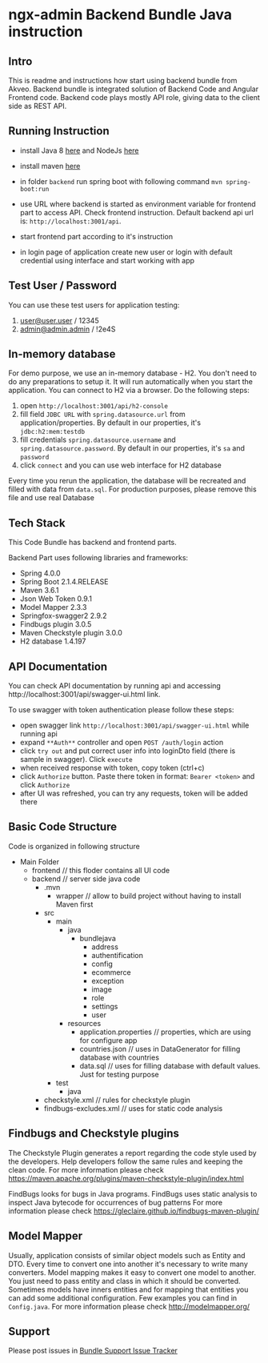 # ngx-admin Backend Bundle Java instruction

## Intro

This is readme and instructions how start using backend bundle from Akveo. 
Backend bundle is integrated solution of Backend Code and Angular Frontend code. 
Backend code plays mostly API role, giving data to the client side as REST API. 

## Running Instruction

 - install Java 8 [here](https://www.oracle.com/technetwork/java/javase/downloads/index.html) and NodeJs [here](https://nodejs.org/en/download/)

 - install maven [here](https://maven.apache.org/install.html)

 - in folder `backend` run spring boot with following command `mvn spring-boot:run`

 - use URL where backend is started as environment variable for frontend part to access API. Check frontend instruction. Default backend api url is: `http://localhost:3001/api`. 
 
 - start frontend part according to it's instruction

 - in login page of application create new user or login with default credential using interface and start working with app

## Test User / Password

You can use these test users for application testing:

1. user@user.user / 12345
2. admin@admin.admin / !2e4S

## In-memory database

For demo purpose, we use an in-memory database - H2. You don't need to do any preparations to setup it. It will run automatically when you start the application. You can connect to H2 via a browser. Do the following steps:

1) open `http://localhost:3001/api/h2-console`
2) fill field `JDBC URL` with `spring.datasource.url` from application/properties. By default in our properties, it's `jdbc:h2:mem:testdb`
3) fill credentials `spring.datasource.username` and `spring.datasource.password`. By default in our properties, it's `sa` and `password`
4) click `connect` and you can use web interface for H2 database

Every time you rerun the application, the database will be recreated and filled with data from `data.sql`. For production purposes, please remove this file and use real Database

## Tech Stack

This Code Bundle has backend and frontend parts.

Backend Part uses following libraries and frameworks:

 - Spring 4.0.0
 - Spring Boot 2.1.4.RELEASE
 - Maven 3.6.1
 - Json Web Token 0.9.1
 - Model Mapper 2.3.3
 - Springfox-swagger2 2.9.2
 - Findbugs plugin 3.0.5
 - Maven Checkstyle plugin 3.0.0
 - H2 database 1.4.197


## API Documentation 

You can check API documentation by running api and accessing http://localhost:3001/api/swagger-ui.html link.

To use swagger with token authentication please follow these steps:

 - open swagger link `http://localhost:3001/api/swagger-ui.html` while running api
 - expand `**Auth**` controller and open `POST /auth/login` action
 - click `try out` and put correct user info into loginDto field (there is sample in swagger). Click `execute`
 - when received response with token, copy token (ctrl+c)
 - click `Authorize` button. Paste there token in format: `Bearer <token>` and click `Authorize` 
 - after UI was refreshed, you can try any requests, token will be added there


## Basic Code Structure

Code is organized in following structure

 - Main Folder
    - frontend // this floder contains all UI code
    - backend // server side java code
        - .mvn
            - wrapper // allow to build project without having to install Maven first
        - src
            - main
                - java
                    - bundlejava
                        - address
                        - authentification
                        - config
                        - ecommerce
                        - exception
                        - image
                        - role
                        - settings
                        - user
                - resources 
                    - application.properties // properties, which are using for configure app
                    - countries.json // uses in DataGenerator for filling database with countries
                    - data.sql // uses for filling database with default values. Just for testing purpose
            - test
                - java 
        - checkstyle.xml // rules for checkstyle plugin
        - findbugs-excludes.xml // uses for static code analysis

## Findbugs and Checkstyle plugins

The Checkstyle Plugin generates a report regarding the code style used by the developers. Help developers follow the same rules and keeping the clean code.
For more information please check https://maven.apache.org/plugins/maven-checkstyle-plugin/index.html

FindBugs looks for bugs in Java programs. FindBugs uses static analysis to inspect Java bytecode for occurrences of bug patterns
For more information please check https://gleclaire.github.io/findbugs-maven-plugin/

## Model Mapper

Usually, application consists of similar object models such as Entity and DTO. Every time to convert one into another it's necessary to write many converters. Model mapping makes it easy to convert one model to another. You just need to pass entity and class in which it should be converted. Sometimes models have inners entities and for mapping that entities you can add some additional configuration. Few examples you can find in `Config.java`.
For more information please check http://modelmapper.org/

## Support

Please post issues in [Bundle Support Issue Tracker](https://github.com/akveo/ngx-admin-bundle-support/issues)
